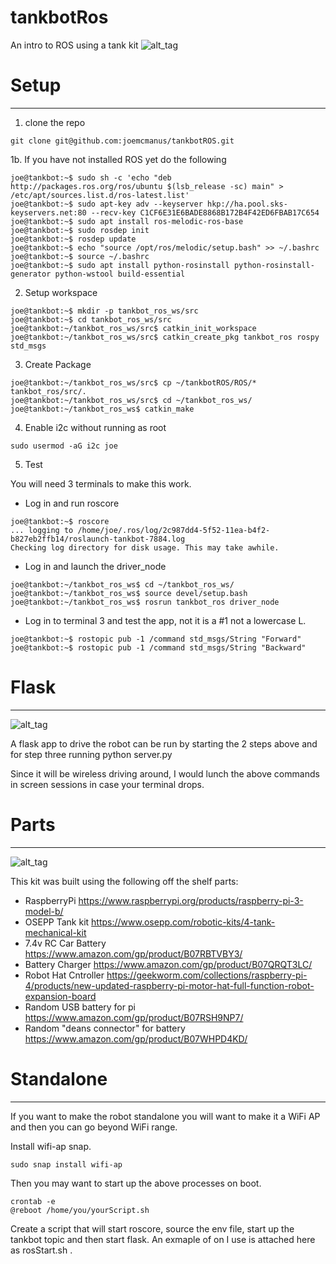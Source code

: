 # tankbotRos

An intro to ROS using a tank kit
![alt_tag](https://github.com/joemcmanus/tankbotROS/blob/master/img/tankbotStand.jpg)

# Setup
----

1. clone the repo

```
git clone git@github.com:joemcmanus/tankbotROS.git
```


1b. If you have not installed ROS yet do the following

```
joe@tankbot:~$ sudo sh -c 'echo "deb http://packages.ros.org/ros/ubuntu $(lsb_release -sc) main" > /etc/apt/sources.list.d/ros-latest.list'
joe@tankbot:~$ sudo apt-key adv --keyserver hkp://ha.pool.sks-keyservers.net:80 --recv-key C1CF6E31E6BADE8868B172B4F42ED6FBAB17C654
joe@tankbot:~$ sudo apt install ros-melodic-ros-base
joe@tankbot:~$ sudo rosdep init 
joe@tankbot:~$ rosdep update 
joe@tankbot:~$ echo "source /opt/ros/melodic/setup.bash" >> ~/.bashrc
joe@tankbot:~$ source ~/.bashrc
joe@tankbot:~$ sudo apt install python-rosinstall python-rosinstall-generator python-wstool build-essential
```

2. Setup workspace

```
joe@tankbot:~$ mkdir -p tankbot_ros_ws/src
joe@tankbot:~$ cd tankbot_ros_ws/src
joe@tankbot:~/tankbot_ros_ws/src$ catkin_init_workspace 
joe@tankbot:~/tankbot_ros_ws/src$ catkin_create_pkg tankbot_ros rospy std_msgs 
```

3. Create Package 

```
joe@tankbot:~/tankbot_ros_ws/src$ cp ~/tankbotROS/ROS/* tankbot_ros/src/. 
joe@tankbot:~/tankbot_ros_ws/src$ cd ~/tankbot_ros_ws/
joe@tankbot:~/tankbot_ros_ws$ catkin_make 
```

4. Enable i2c without running as root

```
sudo usermod -aG i2c joe

```
5. Test

You will need 3 terminals to make this work. 
 - Log in and run roscore 
```
joe@tankbot:~$ roscore 
... logging to /home/joe/.ros/log/2c987dd4-5f52-11ea-b4f2-b827eb2ffb14/roslaunch-tankbot-7884.log
Checking log directory for disk usage. This may take awhile.
```

 - Log in and launch the driver_node

```
joe@tankbot:~/tankbot_ros_ws$ cd ~/tankbot_ros_ws/
joe@tankbot:~/tankbot_ros_ws$ source devel/setup.bash 
joe@tankbot:~/tankbot_ros_ws$ rosrun tankbot_ros driver_node 

```
 - Log in to terminal 3 and test the app, not it is a #1 not a lowercase L. 

```
joe@tankbot:~$ rostopic pub -1 /command std_msgs/String "Forward"
joe@tankbot:~$ rostopic pub -1 /command std_msgs/String "Backward"
```

# Flask
----
![alt_tag](https://github.com/joemcmanus/tankbotROS/blob/master/img/tankbotFlask.jpg)

A flask app to drive the robot can be run by starting the 2 steps above and for step three running python server.py 

Since it will be wireless driving around, I would lunch the above commands in screen sessions in case your terminal drops. 

# Parts
----

![alt_tag](https://github.com/joemcmanus/tankbotROS/blob/master/img/tankbotParts.jpg)

This kit was built using the following off the shelf parts:
 - RaspberryPi  https://www.raspberrypi.org/products/raspberry-pi-3-model-b/
 - OSEPP Tank kit  https://www.osepp.com/robotic-kits/4-tank-mechanical-kit
 - 7.4v RC Car Battery https://www.amazon.com/gp/product/B07RBTVBY3/
 - Battery Charger https://www.amazon.com/gp/product/B07QRQT3LC/
 - Robot Hat Cntroller https://geekworm.com/collections/raspberry-pi-4/products/new-updated-raspberry-pi-motor-hat-full-function-robot-expansion-board
 - Random USB battery for pi https://www.amazon.com/gp/product/B07RSH9NP7/
 - Random "deans connector" for battery https://www.amazon.com/gp/product/B07WHPD4KD/

# Standalone
----
If you want to make the robot standalone you will want to make it a WiFi AP and then you can go beyond WiFi range. 

Install wifi-ap snap. 

    sudo snap install wifi-ap 

Then you may want to start up the above processes on boot. 

    crontab -e
    @reboot /home/you/yourScript.sh 

Create a script that will start roscore, source the env file, start up the tankbot topic and then start flask. An exmaple of on I use is attached here as rosStart.sh . 


